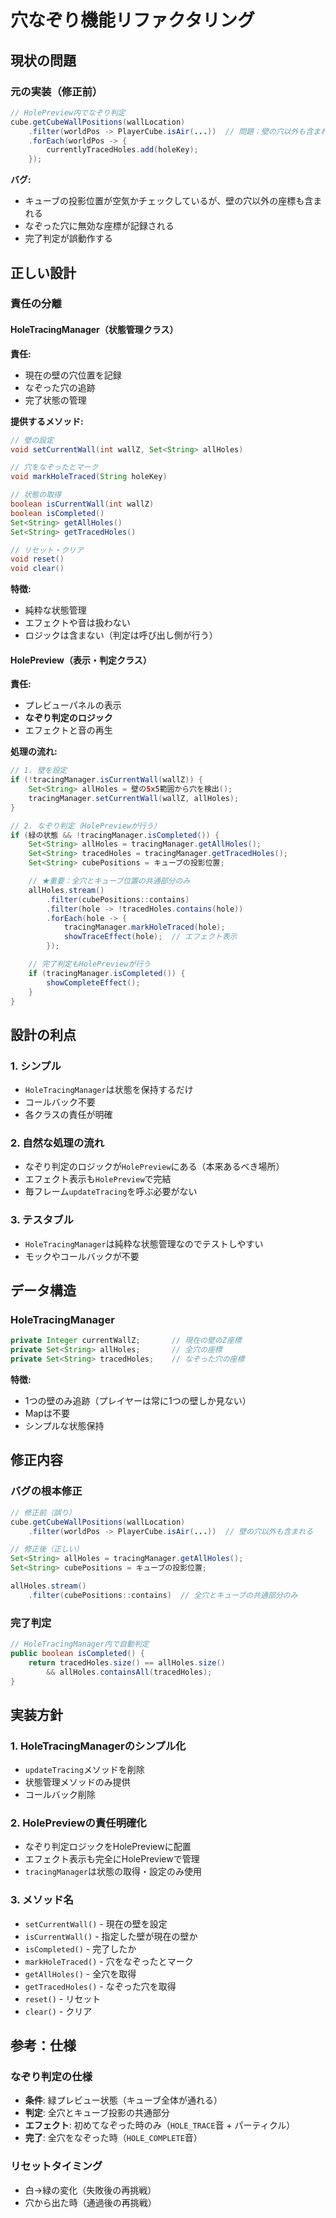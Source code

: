 # 穴なぞり機能リファクタリング

## 現状の問題

### 元の実装（修正前）
```java
// HolePreview内でなぞり判定
cube.getCubeWallPositions(wallLocation)
    .filter(worldPos -> PlayerCube.isAir(...))  // 問題：壁の穴以外も含まれる
    .forEach(worldPos -> {
        currentlyTracedHoles.add(holeKey);
    });
```

**バグ:**
- キューブの投影位置が空気かチェックしているが、壁の穴以外の座標も含まれる
- なぞった穴に無効な座標が記録される
- 完了判定が誤動作する

## 正しい設計

### 責任の分離

#### HoleTracingManager（状態管理クラス）
**責任:**
- 現在の壁の穴位置を記録
- なぞった穴の追跡
- 完了状態の管理

**提供するメソッド:**
```java
// 壁の設定
void setCurrentWall(int wallZ, Set<String> allHoles)

// 穴をなぞったとマーク
void markHoleTraced(String holeKey)

// 状態の取得
boolean isCurrentWall(int wallZ)
boolean isCompleted()
Set<String> getAllHoles()
Set<String> getTracedHoles()

// リセット・クリア
void reset()
void clear()
```

**特徴:**
- 純粋な状態管理
- エフェクトや音は扱わない
- ロジックは含まない（判定は呼び出し側が行う）

#### HolePreview（表示・判定クラス）
**責任:**
- プレビューパネルの表示
- **なぞり判定のロジック**
- エフェクトと音の再生

**処理の流れ:**
```java
// 1. 壁を設定
if (!tracingManager.isCurrentWall(wallZ)) {
    Set<String> allHoles = 壁の5x5範囲から穴を検出();
    tracingManager.setCurrentWall(wallZ, allHoles);
}

// 2. なぞり判定（HolePreviewが行う）
if (緑の状態 && !tracingManager.isCompleted()) {
    Set<String> allHoles = tracingManager.getAllHoles();
    Set<String> tracedHoles = tracingManager.getTracedHoles();
    Set<String> cubePositions = キューブの投影位置;

    // ★重要：全穴とキューブ位置の共通部分のみ
    allHoles.stream()
        .filter(cubePositions::contains)
        .filter(hole -> !tracedHoles.contains(hole))
        .forEach(hole -> {
            tracingManager.markHoleTraced(hole);
            showTraceEffect(hole);  // エフェクト表示
        });

    // 完了判定もHolePreviewが行う
    if (tracingManager.isCompleted()) {
        showCompleteEffect();
    }
}
```

## 設計の利点

### 1. シンプル
- `HoleTracingManager`は状態を保持するだけ
- コールバック不要
- 各クラスの責任が明確

### 2. 自然な処理の流れ
- なぞり判定のロジックが`HolePreview`にある（本来あるべき場所）
- エフェクト表示も`HolePreview`で完結
- 毎フレーム`updateTracing`を呼ぶ必要がない

### 3. テスタブル
- `HoleTracingManager`は純粋な状態管理なのでテストしやすい
- モックやコールバックが不要

## データ構造

### HoleTracingManager
```java
private Integer currentWallZ;       // 現在の壁のZ座標
private Set<String> allHoles;       // 全穴の座標
private Set<String> tracedHoles;    // なぞった穴の座標
```

**特徴:**
- 1つの壁のみ追跡（プレイヤーは常に1つの壁しか見ない）
- Mapは不要
- シンプルな状態保持

## 修正内容

### バグの根本修正
```java
// 修正前（誤り）
cube.getCubeWallPositions(wallLocation)
    .filter(worldPos -> PlayerCube.isAir(...))  // 壁の穴以外も含まれる

// 修正後（正しい）
Set<String> allHoles = tracingManager.getAllHoles();
Set<String> cubePositions = キューブの投影位置;

allHoles.stream()
    .filter(cubePositions::contains)  // 全穴とキューブの共通部分のみ
```

### 完了判定
```java
// HoleTracingManager内で自動判定
public boolean isCompleted() {
    return tracedHoles.size() == allHoles.size()
        && allHoles.containsAll(tracedHoles);
}
```

## 実装方針

### 1. HoleTracingManagerのシンプル化
- `updateTracing`メソッドを削除
- 状態管理メソッドのみ提供
- コールバック削除

### 2. HolePreviewの責任明確化
- なぞり判定ロジックをHolePreviewに配置
- エフェクト表示も完全にHolePreviewで管理
- `tracingManager`は状態の取得・設定のみ使用

### 3. メソッド名
- `setCurrentWall()` - 現在の壁を設定
- `isCurrentWall()` - 指定した壁が現在の壁か
- `isCompleted()` - 完了したか
- `markHoleTraced()` - 穴をなぞったとマーク
- `getAllHoles()` - 全穴を取得
- `getTracedHoles()` - なぞった穴を取得
- `reset()` - リセット
- `clear()` - クリア

## 参考：仕様

### なぞり判定の仕様
- **条件**: 緑プレビュー状態（キューブ全体が通れる）
- **判定**: 全穴とキューブ投影の共通部分
- **エフェクト**: 初めてなぞった時のみ（`HOLE_TRACE`音 + パーティクル）
- **完了**: 全穴をなぞった時（`HOLE_COMPLETE`音）

### リセットタイミング
- 白→緑の変化（失敗後の再挑戦）
- 穴から出た時（通過後の再挑戦）
